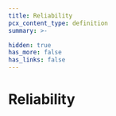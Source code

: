 ```yaml
---
title: Reliability
pcx_content_type: definition
summary: >-

hidden: true
has_more: false
has_links: false
---
```


# Reliability
